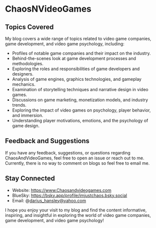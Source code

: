 # ChaosNVideoGames

## Topics Covered

My blog covers a wide range of topics related to video game companies, game development, and video game psychology, including:

- Profiles of notable game companies and their impact on the industry.
- Behind-the-scenes look at game development processes and methodologies.
- Exploring the roles and responsibilities of game developers and designers.
- Analysis of game engines, graphics technologies, and gameplay mechanics.
- Examination of storytelling techniques and narrative design in video games.
- Discussions on game marketing, monetization models, and industry trends.
- Exploring the impact of video games on psychology, player behavior, and immersion.
- Understanding player motivations, emotions, and the psychology of game design.
## Feedback and Suggestions

If you have any feedback, suggestions, or questions regarding ChaosAndVideoGames, feel free to open an issue or reach out to me. Currently, there is no way to comment on blogs so feel free to email me.

## Stay Connected

- Website: https://www.Chaosandvideogames.com
- BlueSky: https://bsky.app/profile/imjustchaos.bsky.social
- Email: @darius_hansley@yahoo.com

I hope you enjoy your visit to my blog and find the content informative, inspiring, and insightful in exploring the world of video game companies, game development, and video game psychology!


